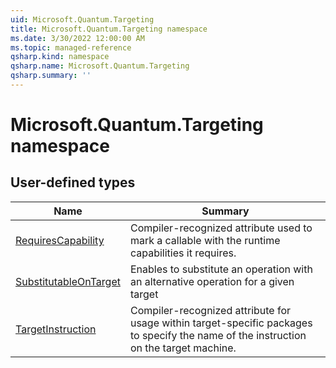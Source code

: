 ```yaml
---
uid: Microsoft.Quantum.Targeting
title: Microsoft.Quantum.Targeting namespace
ms.date: 3/30/2022 12:00:00 AM
ms.topic: managed-reference
qsharp.kind: namespace
qsharp.name: Microsoft.Quantum.Targeting
qsharp.summary: ''
---
```


# Microsoft.Quantum.Targeting namespace




<!-- summaries -->



## User-defined types

| Name | Summary |
|------|---------|
|[RequiresCapability](xref:Microsoft.Quantum.Targeting.RequiresCapability) |Compiler-recognized attribute used to mark a callable with the runtime capabilities it requires. |
|[SubstitutableOnTarget](xref:Microsoft.Quantum.Targeting.SubstitutableOnTarget) |Enables to substitute an operation with an alternative operation for a given target |
|[TargetInstruction](xref:Microsoft.Quantum.Targeting.TargetInstruction) |Compiler-recognized attribute for usage within target-specific packages to specify the name of the instruction on the target machine. |
<!-- /summaries -->
